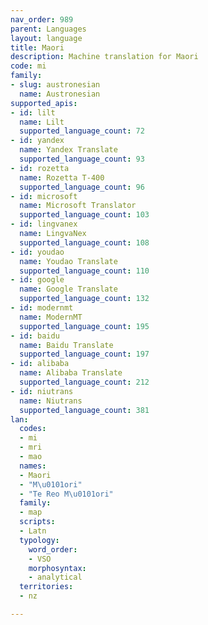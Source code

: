 ```yaml
---
nav_order: 989
parent: Languages
layout: language
title: Maori
description: Machine translation for Maori
code: mi
family:
- slug: austronesian
  name: Austronesian
supported_apis:
- id: lilt
  name: Lilt
  supported_language_count: 72
- id: yandex
  name: Yandex Translate
  supported_language_count: 93
- id: rozetta
  name: Rozetta T-400
  supported_language_count: 96
- id: microsoft
  name: Microsoft Translator
  supported_language_count: 103
- id: lingvanex
  name: LingvaNex
  supported_language_count: 108
- id: youdao
  name: Youdao Translate
  supported_language_count: 110
- id: google
  name: Google Translate
  supported_language_count: 132
- id: modernmt
  name: ModernMT
  supported_language_count: 195
- id: baidu
  name: Baidu Translate
  supported_language_count: 197
- id: alibaba
  name: Alibaba Translate
  supported_language_count: 212
- id: niutrans
  name: Niutrans
  supported_language_count: 381
lan:
  codes:
  - mi
  - mri
  - mao
  names:
  - Maori
  - "M\u0101ori"
  - "Te Reo M\u0101ori"
  family:
  - map
  scripts:
  - Latn
  typology:
    word_order:
    - VSO
    morphosyntax:
    - analytical
  territories:
  - nz

---
```


